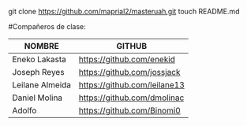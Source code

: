 git clone https://github.com/maprial2/masteruah.git
touch README.md


#Compañeros de clase:

|       NOMBRE             |                  GITHUB         |
|--------------------------|---------------------------------|
|   Eneko Lakasta          | https://github.com/enekid       |
|   Joseph Reyes           | https://github.com/jossjack     |
|   Leilane Almeida        | https://github.com/leilane13    |
|   Daniel Molina          | https://github.com/dmolinac     |
|   Adolfo                 | https://github.com/Binomi0      |      